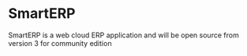# SmartERP
SmartERP is a web cloud ERP application and will be open source from version 3 for community edition
